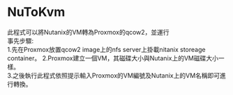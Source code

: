 # NuToKvm
此程式可以將Nutanix的VM轉為Proxmox的qcow2，並運行  
事先步驟:  
    1.先在Proxmox放置qcow2 image上的nfs server上掛載nitanix storeage container。 
    2.Proxmox建立一個VM，其磁碟大小與Nutanix上的VM磁碟大小一樣。  
    3.之後執行此程式依照提示輸入Proxmox的VM編號及Nutanix上的VM名稱即可進行轉換。  
 
